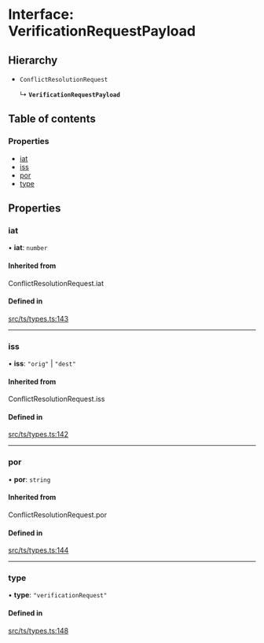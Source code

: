 # Interface: VerificationRequestPayload

## Hierarchy

- `ConflictResolutionRequest`

  ↳ **`VerificationRequestPayload`**

## Table of contents

### Properties

- [iat](VerificationRequestPayload.md#iat)
- [iss](VerificationRequestPayload.md#iss)
- [por](VerificationRequestPayload.md#por)
- [type](VerificationRequestPayload.md#type)

## Properties

### iat

• **iat**: `number`

#### Inherited from

ConflictResolutionRequest.iat

#### Defined in

[src/ts/types.ts:143](https://gitlab.com/i3-market/code/wp3/t3.2/conflict-resolution/non-repudiation-protocol/-/blob/78eba13/src/ts/types.ts#L143)

___

### iss

• **iss**: ``"orig"`` \| ``"dest"``

#### Inherited from

ConflictResolutionRequest.iss

#### Defined in

[src/ts/types.ts:142](https://gitlab.com/i3-market/code/wp3/t3.2/conflict-resolution/non-repudiation-protocol/-/blob/78eba13/src/ts/types.ts#L142)

___

### por

• **por**: `string`

#### Inherited from

ConflictResolutionRequest.por

#### Defined in

[src/ts/types.ts:144](https://gitlab.com/i3-market/code/wp3/t3.2/conflict-resolution/non-repudiation-protocol/-/blob/78eba13/src/ts/types.ts#L144)

___

### type

• **type**: ``"verificationRequest"``

#### Defined in

[src/ts/types.ts:148](https://gitlab.com/i3-market/code/wp3/t3.2/conflict-resolution/non-repudiation-protocol/-/blob/78eba13/src/ts/types.ts#L148)
